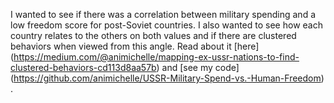 I wanted to see if there was a correlation between military spending and a low freedom score for post-Soviet countries. I also wanted to see how each country relates to the others on both values and if there are clustered behaviors when viewed from this angle. Read about it [here] (https://medium.com/@animichelle/mapping-ex-ussr-nations-to-find-clustered-behaviors-cd113d8aa57b) and [see my code] (https://github.com/animichelle/USSR-Military-Spend-vs.-Human-Freedom) . 


